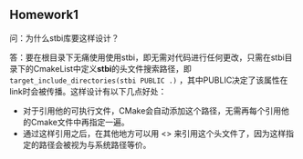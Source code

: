 ## Homework1
问：为什么stbi库要这样设计？

答：要在根目录下无痛使用使用stbi，即无需对代码进行任何更改，只需在stbi目录下的CmakeList中定义**stbi**的头文件搜索路径，即`target_include_directories(stbi PUBLIC .)`
，其中PUBLIC决定了该属性在link时会被传播。这样设计有以下几点好处：

- 对于引用他的可执行文件，CMake会自动添加这个路径，无需再每个引用他的Cmake文件中再指定一遍。
- 通过这样引用之后，在其他地方可以用 <> 来引用这个头文件了，因为这样指定的路径会被视为与系统路径等价。
